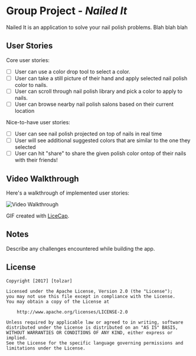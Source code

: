 # Group Project - *Nailed It*

Nailed It is an application to solve your nail polish problems. Blah blah blah

## User Stories

Core user stories:

- [ ] User can use a color drop tool to select a color.
- [ ] User can take a still picture of their hand and apply selected
  nail polish color to nails.
- [ ] User can scroll through nail polish library and pick a color to
  apply to nails.
- [ ] User can browse nearby nail polish salons based on their current
  location

Nice-to-have user stories:
- [ ] User can see nail polish projected on top of nails in real time
- [ ] User will see additional suggested colors that are similar to the
  one they selected
- [ ] User can hit "share" to share the given polish color ontop of
  their nails with their friends!

## Video Walkthrough

Here's a walkthrough of implemented user stories:

<img src='http://i.imgur.com/link/to/your/gif/file.gif' title='Video Walkthrough' width='' alt='Video Walkthrough' />

GIF created with [LiceCap](http://www.cockos.com/licecap/).

## Notes

Describe any challenges encountered while building the app.

## License

    Copyright [2017] [tolzar]

    Licensed under the Apache License, Version 2.0 (the "License");
    you may not use this file except in compliance with the License.
    You may obtain a copy of the License at

        http://www.apache.org/licenses/LICENSE-2.0

    Unless required by applicable law or agreed to in writing, software
    distributed under the License is distributed on an "AS IS" BASIS,
    WITHOUT WARRANTIES OR CONDITIONS OF ANY KIND, either express or implied.
    See the License for the specific language governing permissions and
    limitations under the License.
